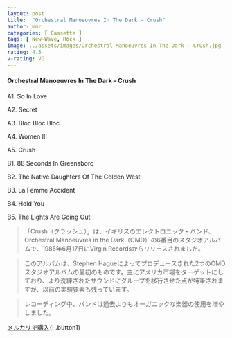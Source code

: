 ```yaml
---
layout: post
title:  "Orchestral Manoeuvres In The Dark – Crush"
author: mmr
categories: [ Cassette ]
tags: [ New-Wave, Rock ]
image: ../assets/images/Orchestral Manoeuvres In The Dark – Crush.jpg
rating: 4.5
v-rating: VG
---
```


#### Orchestral Manoeuvres In The Dark – Crush

A1. So In Love

A2. Secret

A3. Bloc Bloc Bloc

A4. Women III

A5. Crush

B1. 88 Seconds In Greensboro

B2. The Native Daughters Of The Golden West

B3. La Femme Accident

B4. Hold You

B5. The Lights Are Going Out

> 「Crush（クラッシュ）」は、イギリスのエレクトロニック・バンド、Orchestral Manoeuvres in the Dark（OMD）の6番目のスタジオアルバムで、1985年6月17日にVirgin Recordsからリリースされました。

> このアルバムは、Stephen Hagueによってプロデュースされた2つのOMDスタジオアルバムの最初のものです。主にアメリカ市場をターゲットにしており、より洗練されたサウンドにグループを移行させた点が特筆されますが、以前の実験要素も残っています。

> レコーディング中、バンドは過去よりもオーガニックな楽器の使用を増やしました。


[メルカリで購入](https://jp.mercari.com/item/m73878110877){: .button1}

